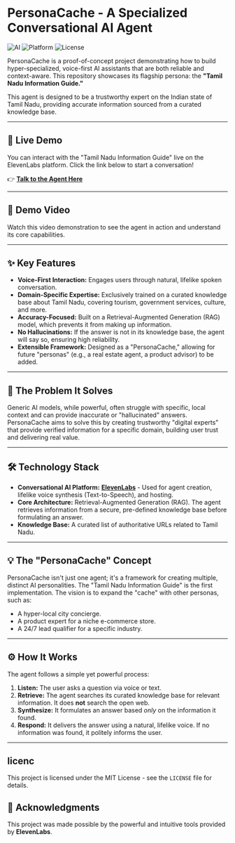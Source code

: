 # PersonaCache - A Specialized Conversational AI Agent

![AI](https://img.shields.io/badge/AI-Conversational-blue)
![Platform](https://img.shields.io/badge/Platform-ElevenLabs-black)
![License](https://img.shields.io/badge/License-MIT-green)

PersonaCache is a proof-of-concept project demonstrating how to build hyper-specialized, voice-first AI assistants that are both reliable and context-aware. This repository showcases its flagship persona: the **"Tamil Nadu Information Guide."**

This agent is designed to be a trustworthy expert on the Indian state of Tamil Nadu, providing accurate information sourced from a curated knowledge base.

---

## 🚀 Live Demo

You can interact with the "Tamil Nadu Information Guide" live on the ElevenLabs platform. Click the link below to start a conversation!

👉 **[Talk to the Agent Here](https://elevenlabs.io/app/talk-to?agent_id=agent_01jxav3a41f9ere3av7kaymjx1)**

---

## 🎥 Demo Video

Watch this video demonstration to see the agent in action and understand its core capabilities.

---

## ✨ Key Features

* **Voice-First Interaction:** Engages users through natural, lifelike spoken conversation.
* **Domain-Specific Expertise:** Exclusively trained on a curated knowledge base about Tamil Nadu, covering tourism, government services, culture, and more.
* **Accuracy-Focused:** Built on a Retrieval-Augmented Generation (RAG) model, which prevents it from making up information.
* **No Hallucinations:** If the answer is not in its knowledge base, the agent will say so, ensuring high reliability.
* **Extensible Framework:** Designed as a "PersonaCache," allowing for future "personas" (e.g., a real estate agent, a product advisor) to be added.

---

## 🤔 The Problem It Solves

Generic AI models, while powerful, often struggle with specific, local context and can provide inaccurate or "hallucinated" answers. PersonaCache aims to solve this by creating trustworthy "digital experts" that provide verified information for a specific domain, building user trust and delivering real value.

---

## 🛠️ Technology Stack

* **Conversational AI Platform:** [**ElevenLabs**](https://elevenlabs.io/) - Used for agent creation, lifelike voice synthesis (Text-to-Speech), and hosting.
* **Core Architecture:** Retrieval-Augmented Generation (RAG). The agent retrieves information from a secure, pre-defined knowledge base before formulating an answer.
* **Knowledge Base:** A curated list of authoritative URLs related to Tamil Nadu.

---

## 💡 The "PersonaCache" Concept

PersonaCache isn't just one agent; it's a framework for creating multiple, distinct AI personalities. The "Tamil Nadu Information Guide" is the first implementation. The vision is to expand the "cache" with other personas, such as:
* A hyper-local city concierge.
* A product expert for a niche e-commerce store.
* A 24/7 lead qualifier for a specific industry.

---

## ⚙️ How It Works

The agent follows a simple yet powerful process:
1.  **Listen:** The user asks a question via voice or text.
2.  **Retrieve:** The agent searches its curated knowledge base for relevant information. It does **not** search the open web.
3.  **Synthesize:** It formulates an answer based *only* on the information it found.
4.  **Respond:** It delivers the answer using a natural, lifelike voice. If no information was found, it politely informs the user.

---

##  licenc

This project is licensed under the MIT License - see the `LICENSE` file for details.

## 🙏 Acknowledgments

This project was made possible by the powerful and intuitive tools provided by **ElevenLabs**.
